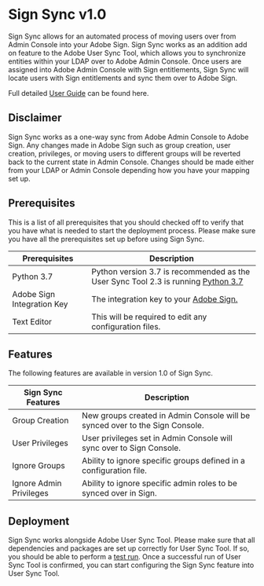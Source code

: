 # Sign Sync v1.0
Sign Sync allows for an automated process of moving users over from Admin Console into your Adobe Sign. 
Sign Sync works as an addition add on feature to the Adobe User Sync Tool, which allows you to synchronize entities within 
your LDAP over to Adobe Admin Console. Once users are assigned into Adobe Admin Console with Sign entitlements, 
Sign Sync will locate users with Sign entitlements and sync them over to Adobe Sign.

Full detailed <a href="https://github.com/NathanNguyen345/user-sync.py/blob/v2/user_sync/sign_sync/Sign%20Sync%20User%20Guide.docx">
User Guide</a> can be found here.

## Disclaimer
Sign Sync works as a one-way sync from Adobe Admin Console to Adobe Sign. Any changes made in Adobe Sign such as group 
creation, user creation, privileges, or moving users to different groups will be reverted back to the current state in 
Admin Console. Changes should be made either from your LDAP or Admin Console depending how you have your mapping set up.

## Prerequisites
This is a list of all prerequisites that you should checked off to verify that you have what is needed to start the 
deployment process. Please make sure you have all the prerequisites set up before using Sign Sync.

Prerequisites | Description
------------- | -----------
Python 3.7 | Python version 3.7 is recommended as the User Sync Tool 2.3 is running <a href="https://www.python.org/downloads/release/python-370/">Python 3.7</a>
Adobe Sign Integration Key | The integration key to your <a href="https://secure.echosign.com/public/login">Adobe Sign.</a>
Text Editor | This will be required to edit any configuration files.

## Features
The following features are available in version 1.0 of Sign Sync.

Sign Sync Features | Description
-------------------| -----------
Group Creation | New groups created in Admin Console will be synced over to the Sign Console.
User Privileges | User privileges set in Admin Console will sync over to Sign Console.
Ignore Groups | Ability to ignore specific groups defined in a configuration file.
Ignore Admin Privileges | Ability to ignore specific admin roles to be synced over in Sign.

## Deployment
Sign Sync works alongside Adobe User Sync Tool. Please make sure that all dependencies and packages are set up correctly 
for User Sync Tool. If so, you should be able to perform a 
<a href="https://adobe-apiplatform.github.io/user-sync.py/en/success-guide/test_run.html">test run</a>. Once a successful 
run of User Sync Tool is confirmed, you can start configuring the Sign Sync feature into User Sync Tool.
